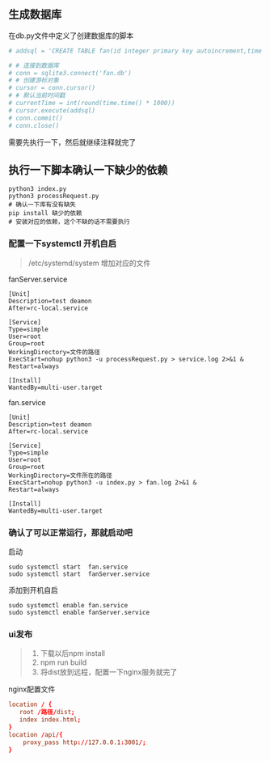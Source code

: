 ## 生成数据库
在db.py文件中定义了创建数据库的脚本
``` python
# addsql = 'CREATE TABLE fan(id integer primary key autoincrement,time int NOT NULL,fanStatus int NOT NULL,temp int NOT NULL,setTemp int NOT NULL);'

# # 连接到数据库
# conn = sqlite3.connect('fan.db')
# # 创建游标对象
# cursor = conn.cursor()
# # 默认当前时间戳
# currentTime = int(round(time.time() * 1000))
# cursor.execute(addsql)
# conn.commit()
# conn.close()
```
需要先执行一下，然后就继续注释就完了
 
## 执行一下脚本确认一下缺少的依赖
``` shell
python3 index.py
python3 processRequest.py
# 确认一下库有没有缺失
pip install 缺少的依赖
# 安装对应的依赖，这个不缺的话不需要执行
```

### 配置一下systemctl 开机自启
> /etc/systemd/system 增加对应的文件   

fanServer.service
``` service
[Unit]
Description=test deamon
After=rc-local.service

[Service]
Type=simple
User=root
Group=root
WorkingDirectory=文件的路径
ExecStart=nohup python3 -u processRequest.py > service.log 2>&1 &
Restart=always

[Install]
WantedBy=multi-user.target
```
fan.service 
``` service
[Unit]
Description=test deamon
After=rc-local.service

[Service]
Type=simple
User=root
Group=root
WorkingDirectory=文件所在的路径
ExecStart=nohup python3 -u index.py > fan.log 2>&1 &
Restart=always

[Install]
WantedBy=multi-user.target
```
### 确认了可以正常运行，那就启动吧
启动
``` shell
sudo systemctl start  fan.service
sudo systemctl start  fanServer.service
```
添加到开机自启
``` shell
sudo systemctl enable fan.service
sudo systemctl enable fanServer.service
```

### ui发布 
> 1. 下载以后npm install 
> 2. npm run build
> 3. 将dist放到远程，配置一下nginx服务就完了

nginx配置文件
``` conf
location / {
   root /路径/dist;
   index index.html;
}
location /api/{
    proxy_pass http://127.0.0.1:3001/;
}
```

